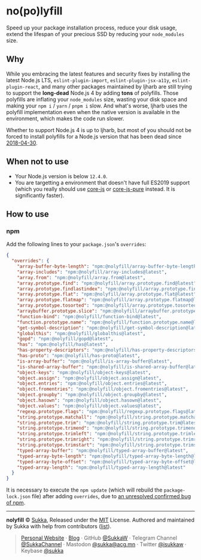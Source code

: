 # no(po)lyfill

Speed up your package installation process, reduce your disk usage, extend the lifespan of your precious SSD by reducing your `node_modules` size.

## Why

While you embracing the latest features and security fixes by installing the latest Node.js LTS, `eslint-plugin-import`, `eslint-plugin-jsx-a11y`, `eslint-plugin-react`, and many other packages maintained by ljharb are still trying to support the **long-dead** Node.js 4 by adding **tons** of polyfills. Those polyfills are inflating your `node_modules` size, wasting your disk space and making your `npm i` / `yarn` / `pnpm i` slow. And what's worse, ljharb uses the polyfill implementation even when the native version is available in the environment, which makes the code run slower.

Whether to support Node.js 4 is up to ljharb, but most of you should not be forced to install polyfills for a Node.js version that has been dead since [2018-04-30](https://github.com/nodejs/release).

## When not to use

- Your Node.js version is below `12.4.0`.
- You are targetting a environment that doesn't have full ES2019 support (which you really should use [core-js](https://github.com/zloirock/core-js) or [core-js-pure](https://github.com/zloirock/core-js) instead. It is significantly faster).

## How to use

### npm

Add the following lines to your `package.json`'s `overrides`:

```json
{
  "overrides": {
    "array-buffer-byte-length": "npm:@nolyfill/array-buffer-byte-length@latest",
    "array-includes": "npm:@nolyfill/array-includes@latest",
    "array.from": "npm:@nolyfill/array.from@latest",
    "array.prototype.find": "npm:@nolyfill/array.prototype.find@latest",
    "array.prototype.findlastindex": "npm:@nolyfill/array.prototype.findlastindex@latest",
    "array.prototype.flat": "npm:@nolyfill/array.prototype.flat@latest",
    "array.prototype.flatmap": "npm:@nolyfill/array.prototype.flatmap@latest",
    "array.prototype.tosorted": "npm:@nolyfill/array.prototype.tosorted@latest",
    "arraybuffer.prototype.slice": "npm:@nolyfill/arraybuffer.prototype.slice@latest",
    "function-bind": "npm:@nolyfill/function-bind@latest",
    "function.prototype.name": "npm:@nolyfill/function.prototype.name@latest",
    "get-symbol-description": "npm:@nolyfill/get-symbol-description@latest",
    "globalthis": "npm:@nolyfill/globalthis@latest",
    "gopd": "npm:@nolyfill/gopd@latest",
    "has": "npm:@nolyfill/has@latest",
    "has-property-descriptors": "npm:@nolyfill/has-property-descriptors@latest",
    "has-proto": "npm:@nolyfill/has-proto@latest",
    "is-array-buffer": "npm:@nolyfill/is-array-buffer@latest",
    "is-shared-array-buffer": "npm:@nolyfill/is-shared-array-buffer@latest",
    "object-keys": "npm:@nolyfill/object-keys@latest",
    "object.assign": "npm:@nolyfill/object.assign@latest",
    "object.entries": "npm:@nolyfill/object.entries@latest",
    "object.fromentries": "npm:@nolyfill/object.fromentries@latest",
    "object.groupby": "npm:@nolyfill/object.groupby@latest",
    "object.hasown": "npm:@nolyfill/object.hasown@latest",
    "object.values": "npm:@nolyfill/object.values@latest",
    "regexp.prototype.flags": "npm:@nolyfill/regexp.prototype.flags@latest",
    "string.prototype.matchall": "npm:@nolyfill/string.prototype.matchall@latest",
    "string.prototype.trim": "npm:@nolyfill/string.prototype.trim@latest",
    "string.prototype.trimend": "npm:@nolyfill/string.prototype.trimend@latest",
    "string.prototype.trimleft": "npm:@nolyfill/string.prototype.trimleft@latest",
    "string.prototype.trimright": "npm:@nolyfill/string.prototype.trimright@latest",
    "string.prototype.trimstart": "npm:@nolyfill/string.prototype.trimstart@latest",
    "typed-array-buffer": "npm:@nolyfill/typed-array-buffer@latest",
    "typed-array-byte-length": "npm:@nolyfill/typed-array-byte-length@latest",
    "typed-array-byte-offset": "npm:@nolyfill/typed-array-byte-offset@latest",
    "typed-array-length": "npm:@nolyfill/typed-array-length@latest"
  }
}
```

It is necessary to execute the `npm update` (which will rebuild the `package-lock.json` file) after adding `overrides`, due to [an unresolved confirmed bug of npm](https://github.com/npm/cli/issues/5850).

----

**nolyfill** © [Sukka](https://github.com/SukkaW), Released under the [MIT](./LICENSE) License.
Authored and maintained by Sukka with help from contributors ([list](https://github.com/SukkaW/nolyfill/graphs/contributors)).

> [Personal Website](https://skk.moe) · [Blog](https://blog.skk.moe) · GitHub [@SukkaW](https://github.com/SukkaW) · Telegram Channel [@SukkaChannel](https://t.me/SukkaChannel) · Mastodon [@sukka@acg.mn](https://acg.mn/@sukka) · Twitter [@isukkaw](https://twitter.com/isukkaw) · Keybase [@sukka](https://keybase.io/sukka)
